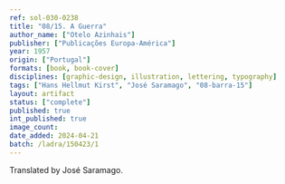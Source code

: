 ```yaml
---
ref: sol-030-0238
title: "08/15. A Guerra"
author_name: ["Otelo Azinhais"]
publisher: ["Publicações Europa-América"]
year: 1957
origin: ["Portugal"]
formats: [book, book-cover]
disciplines: [graphic-design, illustration, lettering, typography]
tags: ["Hans Hellmut Kirst", "José Saramago", "08-barra-15"]
layout: artifact
status: ["complete"]
published: true
int_published: true
image_count:
date_added: 2024-04-21
batch: /ladra/150423/1
---
```


Translated by José Saramago.

